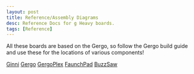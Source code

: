 ```yaml
---
layout: post
title: Reference/Assembly Diagrams
desc: Reference Docs for g Heavy boards.
tags: [Reference]
---
```


All these boards are based on the Gergo, so follow the Gergo build guide and use these for the 
locations of various components!

[Ginni](/img/placement/ginni.pdf)
[Gergo](/img/placement/gergo.pdf)
[GergoPlex](/img/placement/gergoplex.pdf)
[FaunchPad](/img/placement/faunch.pdf)
[BuzzSaw](/img/placement/buzz.pdf)